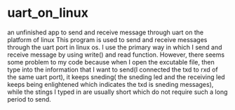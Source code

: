 # uart_on_linux
an unfinished app to send and receive message through uart on the platform of linux
This program is used to send and receive messages through the uart port in linux os. I use the primary way in which I send and receive message by using write() and read function. 
However, there seems some problem to my code because when I open the excutable file, then type into the information that I want to send(I connected the txd to rxd of the same uart port), it keeps sneding( the sneding led and the receiving led keeps being enlightened which indicates the txd is sneding messages), while the stings I typed in are usually short which do not require such a long period to send. 
